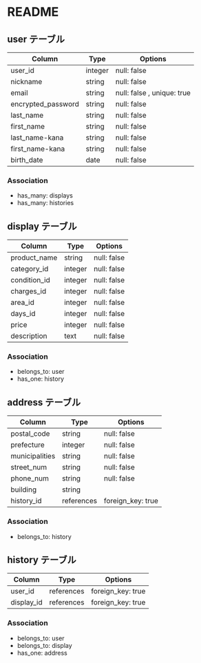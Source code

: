 # README
## user テーブル

|Column            |Type      |Options     |
|--------------    |------    |------------|
|user_id           |integer   |null: false |
|nickname          |string    |null: false |
|email             |string    |null: false , unique: true|
|encrypted_password|string    |null: false |
|last_name         |string    |null: false |
|first_name        |string    |null: false |
|last_name-kana    |string    |null: false |
|first_name-kana   |string    |null: false |
|birth_date        |date      |null: false |

### Association
- has_many: displays
- has_many: histories

## display テーブル

|Column           |Type   |Options     |
|--------------   |------ |------------|
|product_name     |string |null: false |
|category_id      |integer|null: false |
|condition_id     |integer|null: false |
|charges_id       |integer|null: false |
|area_id          |integer|null: false |
|days_id          |integer|null: false |
|price            |integer|null: false |
|description      |text   |null: false |

### Association
- belongs_to: user
- has_one: history

## address テーブル

|Column           |Type       |Options          |
|--------------   |------     |------------     |
|postal_code      |string     |null: false      |
|prefecture       |integer    |null: false      |
|municipalities   |string     |null: false      |
|street_num       |string     |null: false      |
|phone_num        |string     |null: false      |
|building         |string     |                 |
|history_id          |references |foreign_key: true|

### Association
- belongs_to: history



## history テーブル

|Column        |Type       |Options          |
|--------------|------     |------------     |
|user_id          |references |foreign_key: true|
|display_id       |references |foreign_key: true|

### Association
- belongs_to: user
- belongs_to: display
- has_one: address